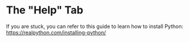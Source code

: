 # The "Help" Tab

If you are stuck, you can refer to this guide to learn how to install Python:
https://realpython.com/installing-python/